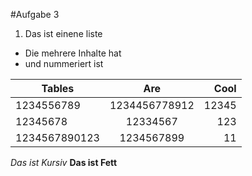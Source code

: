#Aufgabe 3

1. Das ist einene liste
- Die mehrere Inhalte hat
- und nummeriert ist

| Tables        | Are           | Cool  |
| ------------- |:-------------:| -----:|
| 1234556789    | 1234456778912 | 12345 |
| 12345678      | 12334567      |   123 |
| 1234567890123 | 1234567899    |    11 |

*Das ist Kursiv*
**Das ist Fett**
